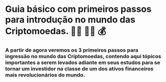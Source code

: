 # Guia básico com primeiros passos para introdução no mundo das Criptomoedas. :man_technologist: :woman_technologist: :moneybag: 

### A partir de agora veremos os 3 primeiros passos para ingressão no mundo das Criptomoedas, contendo aqui tópicos importantes a serem levados adiante em seus estudos para se tornar um investidor na classe de um dos ativos financeiros mais revolucionários do mundo.


